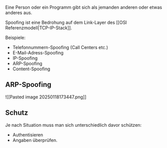 Eine Person oder ein Programm gibt sich als jemanden anderen oder etwas anderes aus.

Spoofing ist eine Bedrohung auf dem Link-Layer des [[OSI Referenzmodell|TCP-IP-Stack]].

Beispiele:
- Telefonnummern-Spoofing (Call Centers etc.)
- E-Mail-Adress-Spoofing
- IP-Spoofing
- ARP-Spoofing
- Content-Spoofing
## ARP-Spoofing
![[Pasted image 20250118173447.png]]

## Schutz
Je nach Situation muss man sich unterschiedlich davor schützen:
- Authentisieren
- Angaben überprüfen.